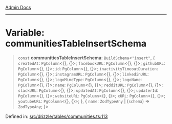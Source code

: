 [Admin Docs](/)

***

# Variable: communitiesTableInsertSchema

> `const` **communitiesTableInsertSchema**: `BuildSchema`\<`"insert"`, \{ `createdAt`: `PgColumn`\<\{\}, \{\}\>; `facebookURL`: `PgColumn`\<\{\}, \{\}\>; `githubURL`: `PgColumn`\<\{\}, \{\}\>; `id`: `PgColumn`\<\{\}, \{\}\>; `inactivityTimeoutDuration`: `PgColumn`\<\{\}, \{\}\>; `instagramURL`: `PgColumn`\<\{\}, \{\}\>; `linkedinURL`: `PgColumn`\<\{\}, \{\}\>; `logoMimeType`: `PgColumn`\<\{\}, \{\}\>; `logoName`: `PgColumn`\<\{\}, \{\}\>; `name`: `PgColumn`\<\{\}, \{\}\>; `redditURL`: `PgColumn`\<\{\}, \{\}\>; `slackURL`: `PgColumn`\<\{\}, \{\}\>; `updatedAt`: `PgColumn`\<\{\}, \{\}\>; `updaterId`: `PgColumn`\<\{\}, \{\}\>; `websiteURL`: `PgColumn`\<\{\}, \{\}\>; `xURL`: `PgColumn`\<\{\}, \{\}\>; `youtubeURL`: `PgColumn`\<\{\}, \{\}\>; \}, \{ `name`: `ZodTypeAny` \| (`schema`) => `ZodTypeAny`; \}\>

Defined in: [src/drizzle/tables/communities.ts:113](https://github.com/Suyash878/talawa-api/blob/4657139c817cb5935454def8fb620b05175365a9/src/drizzle/tables/communities.ts#L113)
